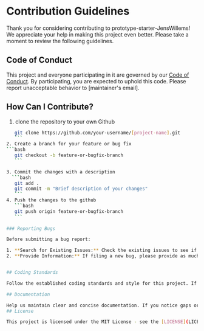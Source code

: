 # Contribution Guidelines

Thank you for considering contributing to prototype-starter-JensWillems! We appreciate your help in making this project even better. Please take a moment to review the following guidelines.

## Code of Conduct

This project and everyone participating in it are governed by our [Code of Conduct](CODE_OF_CONDUCT.md). By participating, you are expected to uphold this code. Please report unacceptable behavior to [maintainer's email].

## How Can I Contribute?
1. clone the repository to your own Github
  ```bash
     git clone https://github.com/your-username/[project-name].git
     ```
2. Create a branch for your feature or bug fix
  ```bash
     git checkout -b feature-or-bugfix-branch
     ```

3. Commit the changes with a description 
    ```bash
     git add .
     git commit -m "Brief description of your changes"
     ```
4. Push the changes to the github
     ```bash
     git push origin feature-or-bugfix-branch
     ```
    
### Reporting Bugs

Before submitting a bug report:

1. **Search for Existing Issues:** Check the existing issues to see if the problem has already been reported.
2. **Provide Information:** If filing a new bug, please provide as much information as possible, including your operating system, relevant dependencies versions, and steps to reproduce the bug.


## Coding Standards

Follow the established coding standards and style for this project. If there is no specific guideline, maintain consistency with the existing code.

## Documentation

Help us maintain clear and concise documentation. If you notice gaps or errors, please contribute by updating the relevant documentation.
## License

This project is licensed under the MIT License - see the [LICENSE](LICENSE) file for details.
